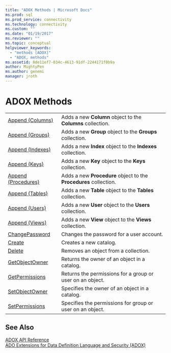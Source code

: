 ```yaml
---
title: "ADOX Methods | Microsoft Docs"
ms.prod: sql
ms.prod_service: connectivity
ms.technology: connectivity
ms.custom: ""
ms.date: "01/19/2017"
ms.reviewer: ""
ms.topic: conceptual
helpviewer_keywords: 
  - "methods [ADOX]"
  - "ADOX, methods"
ms.assetid: 8de11ef7-034c-4613-91df-2244171f0b9a
author: MightyPen
ms.author: genemi
manager: jroth
---
```

# ADOX Methods

|||  
|-|-|  
|[Append (Columns)](../../../ado/reference/adox-api/append-method-adox-columns.md)|Adds a new **Column** object to the **Columns** collection.|  
|[Append (Groups)](../../../ado/reference/adox-api/append-method-adox-groups.md)|Adds a new **Group** object to the **Groups** collection.|  
|[Append (Indexes)](../../../ado/reference/adox-api/append-method-adox-indexes.md)|Adds a new **Index** object to the **Indexes** collection.|  
|[Append (Keys)](../../../ado/reference/adox-api/append-method-adox-keys.md)|Adds a new **Key** object to the **Keys** collection.|  
|[Append (Procedures)](../../../ado/reference/adox-api/append-method-adox-procedures.md)|Adds a new **Procedure** object to the **Procedures** collection.|  
|[Append (Tables)](../../../ado/reference/adox-api/append-method-adox-tables.md)|Adds a new **Table** object to the **Tables** collection.|  
|[Append (Users)](../../../ado/reference/adox-api/append-method-adox-users.md)|Adds a new **User** object to the **Users** collection.|  
|[Append (Views)](../../../ado/reference/adox-api/append-method-adox-views.md)|Adds a new **View** object to the **Views** collection.|  
|[ChangePassword](../../../ado/reference/adox-api/changepassword-method-adox.md)|Changes the password for a user account.|  
|[Create](../../../ado/reference/adox-api/create-method-adox.md)|Creates a new catalog.|  
|[Delete](../../../ado/reference/adox-api/delete-method-adox-collections.md)|Removes an object from a collection.|  
|[GetObjectOwner](../../../ado/reference/adox-api/getobjectowner-method-adox.md)|Returns the owner of an object in a catalog.|  
|[GetPermissions](../../../ado/reference/adox-api/getpermissions-method-adox.md)|Returns the permissions for a group or user on an object.|  
|[SetObjectOwner](../../../ado/reference/adox-api/setobjectowner-method.md)|Specifies the owner of an object in a catalog.|  
|[SetPermissions](../../../ado/reference/adox-api/setpermissions-method-adox.md)|Specifies the permissions for group or user on an object.|  
  
## See Also  
 [ADOX API Reference](../../../ado/reference/adox-api/adox-api-reference.md)   
 [ADO Extensions for Data Definition Language and Security (ADOX)](../../../ado/guide/extensions/ado-extensions-for-data-definition-language-and-security-adox.md)
